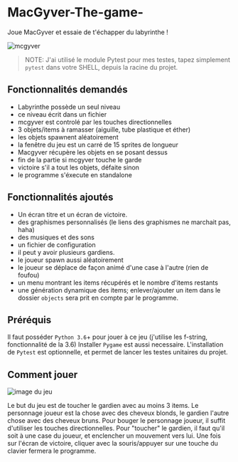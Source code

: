 # MacGyver-The-game-

Joue MacGyver et essaie de t'échapper du labyrinthe !

![mcgyver](https://media2.giphy.com/media/rR6t2tTUGe9ig/giphy.gif)

> NOTE: J'ai utilisé le module Pytest pour mes testes, tapez simplement ```pytest``` dans votre SHELL, depuis la racine du projet.

## Fonctionnalités demandés

- Labyrinthe possède un seul niveau
- ce niveau écrit dans un fichier
- mcgyver est controlé par les touches directionnelles
- 3 objets/items à ramasser (aiguille, tube plastique et éther)
- les objets spawnent aléatoirement
- la fenêtre du jeu est un carré de 15 sprites de longueur
- Macgyver récupère les objets en se posant dessus
- fin de la partie si mcgyver touche le garde
- victoire s'il a tout les objets, défaite sinon
- le programme s'éxecute en standalone

## Fonctionnalités ajoutés

- Un écran titre et un écran de victoire.
- des graphismes personnalisés (le liens des graphismes ne marchait pas, haha)
- des musiques et des sons
- un fichier de configuration
- il peut y avoir plusieurs gardiens.
- le joueur spawn aussi aléatoirement
- le joueur se déplace de façon animé d'une case à l'autre (rien de foufou)
- un menu montrant les items récupérés et le nombre d'items restants
- une génération dynamique des items; enlever/ajouter un item dans le dossier ```objects``` sera prit en compte par le programme.

## Préréquis

Il faut posséder ```Python 3.6```+ pour jouer à ce jeu (j'utilise les f-string, fonctionnalité de la 3.6)
Installer ```Pygame``` est aussi necessaire.
L'installation de ```Pytest``` est optionnelle, et permet de lancer les testes unitaires du projet.

## Comment jouer

![image du jeu](https://i.imgur.com/NsN91rq.png)

Le but du jeu est de toucher le gardien avec au moins 3 items.
Le personnage joueur est la chose avec des cheveux blonds, le gardien l'autre chose avec des cheveux bruns.
Pour bouger le personnage joueur, il suffit d'utiliser les touches directionnelles.
Pour "toucher" le gardien, il faut qu'il soit à une case du joueur, et enclencher un mouvement vers lui.
Une fois sur l'écran de victoire, cliquer avec la souris/appuyer sur une touche du clavier fermera le programme.
